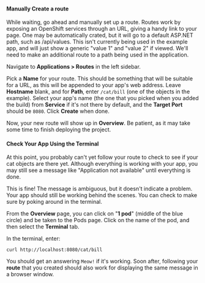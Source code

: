 #### Manually Create a route

While waiting, go ahead and manually set up a route. Routes work by exposing an OpenShift services through an URL, giving a handy link to your page. One may be automatically crated, but it will go to a default ASP.NET path, such as /api/values. This isn't currently being used in the example app, and will just show a generic "value 1" and "value 2" if viewed. We'll need to make an additional route to a path being used in the application.

Navigate to **Applications > Routes** in the left sidebar.

Pick a **Name** for your route. This should be something that will be suitable for a URL, as this will be appended to your app's web address. Leave **Hostname** blank, and for **Path**, enter `/cat/bill` (one of the objects in the example). Select your app's name (the one that you picked when you added the build) from **Service** if it's not there by default, and the **Target Port** should be `8080`. Click **Create** when done.

Now, your new route will show up in **Overview**. Be patient, as it may take some time to finish deploying the project.

#### Check Your App Using the Terminal

At this point, you probably can't yet follow your route to check to see if your cat objects are there yet. Although everything is working with your app, you may still see a message like "Application not available" until everything is done.

This is fine! The message is ambiguous, but it doesn't indicate a problem. Your app should still be working behind the scenes. You can check to make sure by poking around in the terminal.

From the **Overview** page, you can click on "**1 pod**" (middle of the blue circle) and be taken to the Pods page. Click on the name of the pod, and then select the **Terminal** tab.

In the terminal, enter:

`curl http://localhost:8080/cat/bill`

You should get an answering `Meow!` if it's working. Soon after, following your **route** that you created should also work for displaying the same message in a browser window.
